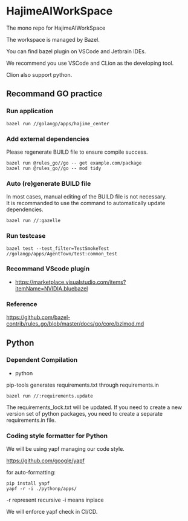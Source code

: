# HajimeAIWorkSpace
The mono repo for HajimeAIWorkSpace

The workspace is managed by Bazel.

You can find bazel plugin on VSCode and Jetbrain IDEs.

We recommend you use VSCode and CLion as the developing tool.

Clion also support python.

## Recommand GO practice
### Run application
```shell
bazel run //golangp/apps/hajime_center
```

### Add external dependencies
Please regenerate BUILD file to ensure compile success.
```shell
bazel run @rules_go//go -- get example.com/package
bazel run @rules_go//go -- mod tidy
```

### Auto (re)generate BUILD file
In most cases, manual editing of the BUILD file is not necessary.  
It is recommanded to use the command to automatically update dependencies.  
```shell
bazel run //:gazelle
```

### Run testcase
```shell
bazel test --test_filter=TestSmokeTest //golangp/apps/AgentTown/test:common_test
```

### Recommand VScode plugin
- https://marketplace.visualstudio.com/items?itemName=NVIDIA.bluebazel

### Reference
https://github.com/bazel-contrib/rules_go/blob/master/docs/go/core/bzlmod.md

## Python
### Dependent Compilation

- python

pip-tools generates requirements.txt through requirements.in
```shell
bazel run //:requirements.update

```

The requirements_lock.txt will be updated. If you need to create a new version set of python
packages, you need to create a separate requirements.in file.

### Coding style formatter for Python

We will be using yapf managing our code style.

https://github.com/google/yapf

for auto-formatting:
```shell
pip install yapf
yapf -r -i ./pythonp/apps/
```
-r represent recursive
-i means inplace

We will enforce yapf check in CI/CD.